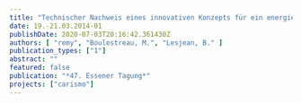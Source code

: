 ```yaml
---
title: "Technischer Nachweis eines innovativen Konzepts für ein energie-positives Klärwerk"
date: 19.-21.03.2014-01
publishDate: 2020-07-03T20:16:42.361430Z
authors: [ "remy", "Boulestreau, M.", "Lesjean, B." ]
publication_types: ["1"]
abstract: ""
featured: false
publication: "*47. Essener Tagung*"
projects: ["carismo"]
---
```


